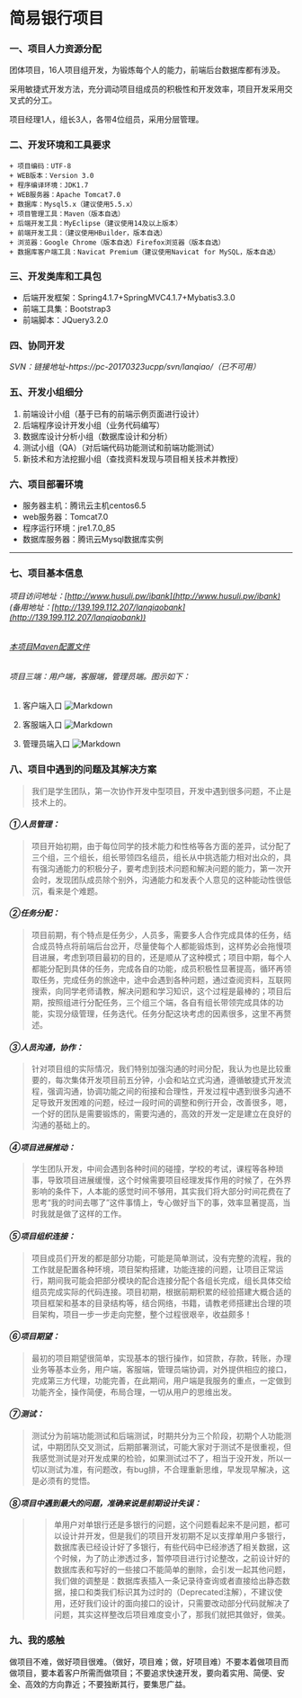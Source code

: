 简易银行项目
===========
### 一、项目人力资源分配
团体项目，16人项目组开发，为锻炼每个人的能力，前端后台数据库都有涉及。

采用敏捷式开发方法，充分调动项目组成员的积极性和开发效率，项目开发采用交叉式的分工。

项目经理1人，组长3人，各带4位组员，采用分层管理。
### 二、开发环境和工具要求
	+ 项目编码：UTF-8
	+ WEB版本：Version 3.0
	+ 程序编译环境：JDK1.7
	+ WEB服务器：Apache Tomcat7.0
	+ 数据库：Mysql5.x（建议使用5.5.x）
	+ 项目管理工具：Maven（版本自选）
	+ 后端开发工具：MyEclipse（建议使用14及以上版本）
	+ 前端开发工具：（建议使用HBuilder，版本自选）
	+ 浏览器：Google Chrome（版本自选）Firefox浏览器（版本自选）
	+ 数据库客户端工具：Navicat Premium（建议使用Navicat for MySQL，版本自选）
### 三、开发类库和工具包
+ 后端开发框架：Spring4.1.7+SpringMVC4.1.7+Mybatis3.3.0
+ 前端工具集：Bootstrap3
+ 前端脚本：JQuery3.2.0
### 四、协同开发
_SVN：链接地址-https://pc-20170323ucpp/svn/lanqiao/（已不可用）_
### 五、开发小组细分
1. 前端设计小组（基于已有的前端示例页面进行设计）
2. 后端程序设计开发小组（业务代码编写）
3. 数据库设计分析小组（数据库设计和分析）
4. 测试小组（QA）（对后端代码功能测试和前端功能测试）
5. 新技术和方法挖掘小组（查找资料发现与项目相关技术并教授）
### 六、项目部署环境
+ 服务器主机：腾讯云主机centos6.5
+ web服务器：Tomcat7.0
+ 程序运行环境：jre1.7.0_85
+ 数据库服务器：腾讯云Mysql数据库实例
****
### 七、项目基本信息
###### 项目访问地址：[http://www.husuli.pw/ibank](http://www.husuli.pw/ibank) (备用地址：[http://139.199.112.207/lanqiaobank](http://139.199.112.207/lanqiaobank))

###### [本项目Maven配置文件](https://github.com/sujie68/ibank/blob/master/pom.xml)

###### 项目三端：用户端，客服端，管理员端。图示如下：
1. 客户端入口
![Markdown](http://i2.kiimg.com/1949/83a048caff3de9fb.png "客户端入口")

2. 客服端入口
![Markdown](http://i1.buimg.com/1949/70c755cee76f58ac.png "客服端入口")

3. 管理员端入口
![Markdown](http://i1.buimg.com/1949/2a3384c46d2b5753.png "管理员端入口")
### 八、项目中遇到的问题及其解决方案
>我们是学生团队，第一次协作开发中型项目，开发中遇到很多问题，不止是技术上的。
#### *①人员管理：*
>项目开始初期，由于每位同学的技术能力和性格等各方面的差异，试分配了三个组，三个组长，组长带领四名组员，组长从中挑选能力相对出众的，具有强沟通能力的积极分子，要考虑到技术问题和解决问题的能力，第一次开会时，发现团队成员除个别外，沟通能力和发表个人意见的这种能动性很低沉，看来是个难题。
#### *②任务分配：*
>项目前期，有个特点是任务少，人员多，需要多人合作完成具体的任务，结合成员特点将前端后台岔开，尽量使每个人都能锻炼到，这样势必会拖慢项目进展，考虑到项目最初的目的，还是顺从了这种模式；项目中期，每个人都能分配到具体的任务，完成各自的功能，成员积极性显著提高，循环再领取任务，完成任务的旅途中，途中会遇到各种问题，通过查阅资料，互联网搜索，向同学老师请教，解决问题和学习知识，这个过程是最棒的；项目后期，按照组进行分配任务，三个组三个端，各自有组长带领完成具体的功能，实现分级管理，任务迭代。任务分配这块考虑的因素很多，这里不再赘述。
#### *③人员沟通，协作：*
>针对项目组的实际情况，我们特别加强沟通的时间分配，我认为也是比较重要的，每次集体开发项目前五分钟，小会和站立式沟通，遵循敏捷式开发流程，强调沟通，协调功能之间的衔接和合理性，开发过程中遇到很多沟通不足导致开发困难的问题，经过一段时间的调整和例行开会，改善很多，嗯，一个好的团队是需要锻炼的，需要沟通的，高效的开发一定是建立在良好的沟通的基础上的。
#### *④项目进展推动：*
>学生团队开发，中间会遇到各种时间的碰撞，学校的考试，课程等各种琐事，导致项目进展缓慢，这个时候需要项目经理发挥作用的时候了，在外界影响的条件下，人本能的感觉时间不够用，其实我们将大部分时间花费在了思考“我的时间去哪了”这件事情上，专心做好当下的事，效率显著提高，当时我就是做了这样的工作。
#### *⑤项目组织连接：*
>项目成员们开发的都是部分功能，可能是简单测试，没有完整的流程，我的工作就是配置各种环境，项目架构搭建，功能连接的问题，让项目正常运行，期间我可能会把部分模块的配合连接分配个各组长完成，组长具体交给组员完成实际的代码连接。项目初期，根据前期积累的经验搭建大概合适的项目框架和基本的目录结构等，结合网络，书籍，请教老师搭建出合理的项目架构，项目一步一步走向完整，整个过程很艰辛，收益颇多！
#### *⑥项目期望：*
>最初的项目期望很简单，实现基本的银行操作，如贷款，存款，转账，办理业务等基本业务，用户端，客服端，管理员端协调，对外提供相应的接口，完成第三方代理，功能完善，在此期间，用户端是我服务的重点，一定做到功能齐全，操作简便，布局合理，一切从用户的思维出发。
#### *⑦测试：*
>测试分为前端功能测试和后端测试，时期共分为三个阶段，初期个人功能测试，中期团队交叉测试，后期部署测试，可能大家对于测试不是很重视，但我感觉测试是对开发成果的检验，如果测试过不了，相当于没开发，所以一切以测试为准，有问题改，有bug排，不合理重新思维，早发现早解决，这是必须有的觉悟。
#### *⑧项目中遇到最大的问题，准确来说是前期设计失误：*
>>单用户对单银行还是多银行的问题，这个问题看起来不是问题，都可以设计并开发，但是我们的项目开发初期不足以支撑单用户多银行，数据库表已经设计好了多银行，有些代码中已经渗透了相关数据，这个时候，为了防止渗透过多，暂停项目进行讨论整改，之前设计好的数据库表和写好的一些接口不能简单的删除，会引发一起其他问题，我们做的调整是：数据库表插入一条记录待查询或者直接给出静态数据，接口和类我们标识其为过时的（Deprecated注解），不建议使用，还好我们设计的面向接口的设计，只需要改动部分代码就解决了问题，其实这样整改后项目难度变小了，那我们就把其做好，做美。
### 九、我的感触
做项目不难，做好项目很难。（做好，项目难；做，好项目难）不要本着做项目而做项目，要本着客户所需而做项目；不要追求快速开发，要向着实用、简便、安全、高效的方向靠近；不要独断其行，要集思广益。

